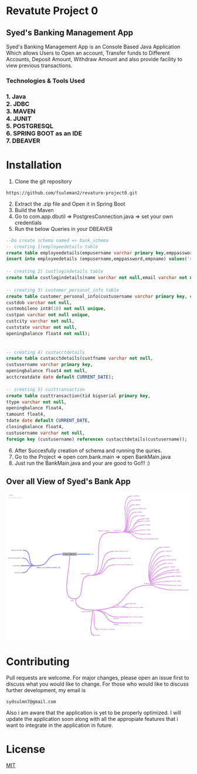 # Revatute Project  0
## Syed's Banking Management App
Syed's Banking Management App is an Console Based Java Application Which allows Users to Open an account, Transfer funds to Different Accounts, Deposit Amount, Withdraw Amount and also provide facility to view previous transactions.

<h3>Technologies & Tools Used <h3>
  1. Java <br>
  2. JDBC <br>
  3. MAVEN <br>
  4. JUNIT <br>
  5. POSTGRESQL <br>
  6. SPRING BOOT as an IDE <br>
  7. DBEAVER
  
  # Installation
  1. Clone the git repository
  ```
  https://github.com/fsuleman2/revature-project0.git
  
  ```
  2. Extract the .zip file and Open it in  Spring Boot
  3. Build the Maven
  4. Go to com.app.dbutil => PostgresConnection.java => set your own credentials
  5. Run the below Queries in your DBEAVER
  ```sql
  --Do create schema named => bank_schema
  -- creating 1)employeedetails table
create table employeedetails(empusername varchar primary key,emppassword varchar not null , empname varchar not null);
insert into employeedetails (empusername,emppassword,empname) values('syed123','123','Syed');
  
-- creating 2) custlogindetails table
create table custlogindetails(name varchar not null,email varchar not null,username varchar primary key,password varchar not null);

-- creating 3) customer_personal_info table
create table customer_personal_info(custusername varchar primary key, custfname varchar not null, custlname varchar not null, custgender varchar not null,
custdob varchar not null,
custmobileno int8(10) not null unique,
custpan varchar not null unique,
custcity varchar not null,
custstate varchar not null,
openingbalance float4 not null);
  

 -- creating 4) custacctdetails
create table custacctdetails(custfname varchar not null,
custusername varchar primary key,
openingbalance float4 not null,
acctcreatdate date default CURRENT_DATE);

-- creating 5) custtransaction
create table custtransaction(tid bigserial primary key,
ttype varchar not null,
openingbalance float4,
tamount float4,
tdate date default CURRENT_DATE,
closingbalance float4,
custusername varchar not null,
foreign key (custusername) references custacctdetails(custusername));

```
 
 6. After Succesfully creation of schema and running the quries.
 7. Go to the Project
    => open com.bank.main
    => open BankMain.java
 8. Just run the BankMain.java and your are good to Go!!! :)
  
  
 ## Over all View of Syed's Bank App
  <img src="https://github.com/fsuleman2/project0/blob/master/SYEDS_BANK_APP.png" width=800px height=400px><br>
  
  
  
# Contributing
Pull requests are welcome. For major changes, please open an issue first to discuss what you would like to change.
For those who would like to discuss further development, my email is
```
sydsulmn7@gmail.com
```
Also i am aware that the application is yet to be properly optimized. I will update the application soon along with all the appropiate features that i want to integrate in the application in future.

  # License
[MIT](https://choosealicense.com/licenses/mit/)
